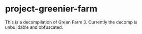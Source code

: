 # project-greenier-farm
This is a decompilation of Green Farm 3.
Currently the decomp is unbuildable and obfuscated.
